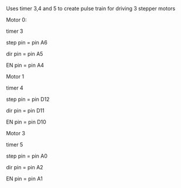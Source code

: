 Uses timer 3,4 and 5 to create pulse train for driving 3 stepper motors


Motor 0:

timer 3

step pin = pin A6

dir pin = pin A5

EN pin = pin A4



Motor 1

timer 4

step pin = pin D12

dir pin = pin D11

EN pin = pin D10




Motor 3

timer 5

step pin = pin A0

dir pin = pin A2

EN pin = pin A1
